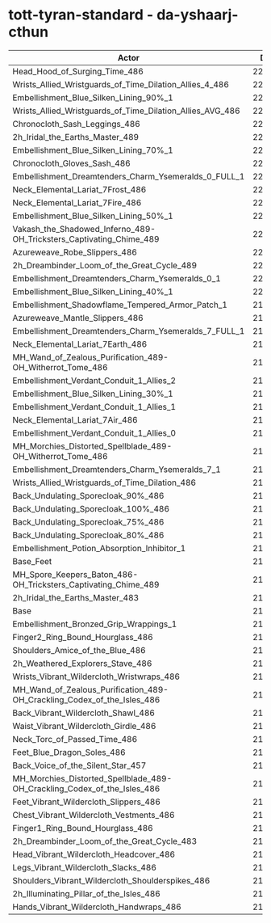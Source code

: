 # tott-tyran-standard - da-yshaarj-cthun
| Actor | DPS | Increase |
|---|:---:|:---:|
|Head_Hood_of_Surging_Time_486|223252|2.29%|
|Wrists_Allied_Wristguards_of_Time_Dilation_Allies_4_486|222193|1.80%|
|Embellishment_Blue_Silken_Lining_90%_1|222038|1.73%|
|Wrists_Allied_Wristguards_of_Time_Dilation_Allies_AVG_486|221532|1.50%|
|Chronocloth_Sash_Leggings_486|221520|1.49%|
|2h_Iridal_the_Earths_Master_489|221424|1.45%|
|Embellishment_Blue_Silken_Lining_70%_1|221311|1.40%|
|Chronocloth_Gloves_Sash_486|220926|1.22%|
|Embellishment_Dreamtenders_Charm_Ysemeralds_0_FULL_1|220708|1.12%|
|Neck_Elemental_Lariat_7Frost_486|220438|1.00%|
|Neck_Elemental_Lariat_7Fire_486|220394|0.98%|
|Embellishment_Blue_Silken_Lining_50%_1|220365|0.96%|
|Vakash_the_Shadowed_Inferno_489-OH_Tricksters_Captivating_Chime_489|220349|0.96%|
|Azureweave_Robe_Slippers_486|220208|0.89%|
|2h_Dreambinder_Loom_of_the_Great_Cycle_489|220136|0.86%|
|Embellishment_Dreamtenders_Charm_Ysemeralds_0_1|220070|0.83%|
|Embellishment_Blue_Silken_Lining_40%_1|220018|0.80%|
|Embellishment_Shadowflame_Tempered_Armor_Patch_1|219950|0.77%|
|Azureweave_Mantle_Slippers_486|219860|0.73%|
|Embellishment_Dreamtenders_Charm_Ysemeralds_7_FULL_1|219823|0.71%|
|Neck_Elemental_Lariat_7Earth_486|219796|0.70%|
|MH_Wand_of_Zealous_Purification_489-OH_Witherrot_Tome_486|219676|0.65%|
|Embellishment_Verdant_Conduit_1_Allies_2|219541|0.59%|
|Embellishment_Blue_Silken_Lining_30%_1|219508|0.57%|
|Embellishment_Verdant_Conduit_1_Allies_1|219487|0.56%|
|Neck_Elemental_Lariat_7Air_486|219462|0.55%|
|Embellishment_Verdant_Conduit_1_Allies_0|219353|0.50%|
|MH_Morchies_Distorted_Spellblade_489-OH_Witherrot_Tome_486|219343|0.49%|
|Embellishment_Dreamtenders_Charm_Ysemeralds_7_1|219297|0.47%|
|Wrists_Allied_Wristguards_of_Time_Dilation_486|219172|0.42%|
|Back_Undulating_Sporecloak_90%_486|219072|0.37%|
|Back_Undulating_Sporecloak_100%_486|219061|0.37%|
|Back_Undulating_Sporecloak_75%_486|218898|0.29%|
|Back_Undulating_Sporecloak_80%_486|218891|0.29%|
|Embellishment_Potion_Absorption_Inhibitor_1|218662|0.18%|
|Base_Feet|218643|0.17%|
|MH_Spore_Keepers_Baton_486-OH_Tricksters_Captivating_Chime_489|218449|0.09%|
|2h_Iridal_the_Earths_Master_483|218408|0.07%|
|Base|218263|0.00%|
|Embellishment_Bronzed_Grip_Wrappings_1|218216|-0.02%|
|Finger2_Ring_Bound_Hourglass_486|218123|-0.06%|
|Shoulders_Amice_of_the_Blue_486|218099|-0.08%|
|2h_Weathered_Explorers_Stave_486|218064|-0.09%|
|Wrists_Vibrant_Wildercloth_Wristwraps_486|217993|-0.12%|
|MH_Wand_of_Zealous_Purification_489-OH_Crackling_Codex_of_the_Isles_486|217937|-0.15%|
|Back_Vibrant_Wildercloth_Shawl_486|217800|-0.21%|
|Waist_Vibrant_Wildercloth_Girdle_486|217760|-0.23%|
|Neck_Torc_of_Passed_Time_486|217739|-0.24%|
|Feet_Blue_Dragon_Soles_486|217679|-0.27%|
|Back_Voice_of_the_Silent_Star_457|217535|-0.33%|
|MH_Morchies_Distorted_Spellblade_489-OH_Crackling_Codex_of_the_Isles_486|217535|-0.33%|
|Feet_Vibrant_Wildercloth_Slippers_486|217525|-0.34%|
|Chest_Vibrant_Wildercloth_Vestments_486|217279|-0.45%|
|Finger1_Ring_Bound_Hourglass_486|217257|-0.46%|
|2h_Dreambinder_Loom_of_the_Great_Cycle_483|217248|-0.47%|
|Head_Vibrant_Wildercloth_Headcover_486|217234|-0.47%|
|Legs_Vibrant_Wildercloth_Slacks_486|216872|-0.64%|
|Shoulders_Vibrant_Wildercloth_Shoulderspikes_486|216868|-0.64%|
|2h_Illuminating_Pillar_of_the_Isles_486|216853|-0.65%|
|Hands_Vibrant_Wildercloth_Handwraps_486|216514|-0.80%|
